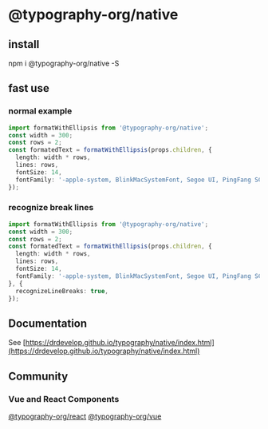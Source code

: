 # @typography-org/native

## install
npm i @typography-org/native -S

## fast use

### normal example
```ts
import formatWithEllipsis from '@typography-org/native';
const width = 300;
const rows = 2;
const formatedText = formatWithEllipsis(props.children, {
  length: width * rows,
  lines: rows,
  fontSize: 14,
  fontFamily: '-apple-system, BlinkMacSystemFont, Segoe UI, PingFang SC, Hiragino Sans GB, Microsoft YaHei, Helvetica Neue, Helvetica, Arial, sans-serif, Apple Color Emoji, Segoe UI Emoji, Segoe UI Symbol',
});
```

### recognize break lines
```ts
import formatWithEllipsis from '@typography-org/native';
const width = 300;
const rows = 2;
const formatedText = formatWithEllipsis(props.children, {
  length: width * rows,
  lines: rows,
  fontSize: 14,
  fontFamily: '-apple-system, BlinkMacSystemFont, Segoe UI, PingFang SC, Hiragino Sans GB, Microsoft YaHei, Helvetica Neue, Helvetica, Arial, sans-serif, Apple Color Emoji, Segoe UI Emoji, Segoe UI Symbol',
}, {
  recognizeLineBreaks: true,
});
```

## Documentation
See [https://drdevelop.github.io/typography/native/index.html](https://drdevelop.github.io/typography/native/index.html)
## Community
### Vue and React Components
[@typography-org/react](https://www.npmjs.com/package/@typography-org/react)
[@typography-org/vue](https://www.npmjs.com/package/@typography-org/vue)
